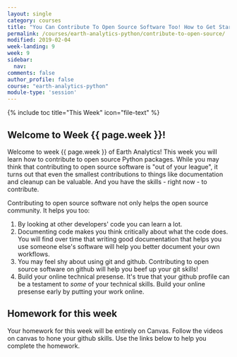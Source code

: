 ```yaml
---
layout: single
category: courses
title: "You Can Contribute To Open Source Software Too! How to Get Started in Python"
permalink: /courses/earth-analytics-python/contribute-to-open-source/
modified: 2019-02-04
week-landing: 9
week: 9
sidebar:
  nav:
comments: false
author_profile: false
course: "earth-analytics-python"
module-type: 'session'
---
```


{% include toc title="This Week" icon="file-text" %}

<div class="notice--info" markdown="1">

## <i class="fa fa-ship" aria-hidden="true"></i> Welcome to Week {{ page.week }}!

Welcome to week {{ page.week }} of Earth Analytics! This week you will learn how to contribute to 
open source Python packages. While you may think that contributing to open source software is 
"out of your league", it turns out that even the smallest contributions to things like documentation 
and cleanup can be valuable. And you have the skills - right now - to contribute.

</div>

Contributing to open source software not only helps the open source community. It helps you too:

1. By looking at other developers' code you can learn a lot.
2. Documenting code makes you think critically about what the code does. You will find over time that writing good documentation that helps you use someone else's software will help you better document your own workflows. 
3. You may feel shy about using git and github. Contributing to open source software on github will help you beef up your git skills!
4. Build your online technical presense. It's true that your github profile can be a testament to *some* of your technical skills. Build your online presense early by putting your work online. 

## Homework for this week

Your homework for this week will be entirely on Canvas. Follow the videos on canvas to hone your github skills.
Use the links below to help you complete the homework.
